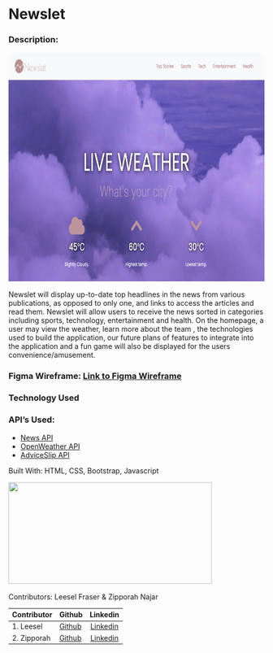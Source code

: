 # Newslet
### Description:
<img src="img/newslet_demo.png" height="450" width="750"/>

Newslet will display up-to-date top headlines in the news from various publications, as opposed to only one, and links to access the articles and read them. Newslet will allow users to receive the news sorted in categories including sports, technology, entertainment and health. On the homepage, a user may view the weather, learn more about the team , the technologies used to build the application, our future plans of features to integrate into the application and a fun game will also be displayed for the users convenience/amusement. 

### Figma Wireframe: <a href="https://www.figma.com/file/Cf37xsXwXkxhSoi3lQhNKb/TKH_Final_Project?node-id=0%3A1">Link to Figma Wireframe</a></p>
### Technology Used
### API’s Used:
  <ul>
    <li><a href="http://newsapi.org" target="_blank">News API</a></li>
    <li><a href="https://openweathermap.org/api" target="_blank">OpenWeather API</a></li>
    <li><a href="https://api.adviceslip.com/" target="_blank">AdviceSlip API</a></li>
  </ul>
<p>Built With: HTML, CSS, Bootstrap, Javascript</p>
<img src="https://fiverr-res.cloudinary.com/images/q_auto,f_auto/gigs/118854279/original/522283446db3c2f2f47865aeb3191a857b0a2baf/design-websites-with-html-css-javascript-bootstrap.png" height="200" width="400"/>
<p>Contributors: Leesel Fraser & Zipporah Najar</p>

| Contributor | Github | Linkedin | 
|:--- |:---- |:----:|
|1. Leesel | <a href="github.com/leesel">Github</a> | <a href="linkedin.com/in/leesel">Linkedin</a> |
|2. Zipporah| <a href="github.com/zeita101">Github</a> | <a href="linkedin.com/">Linkedin</a> |
